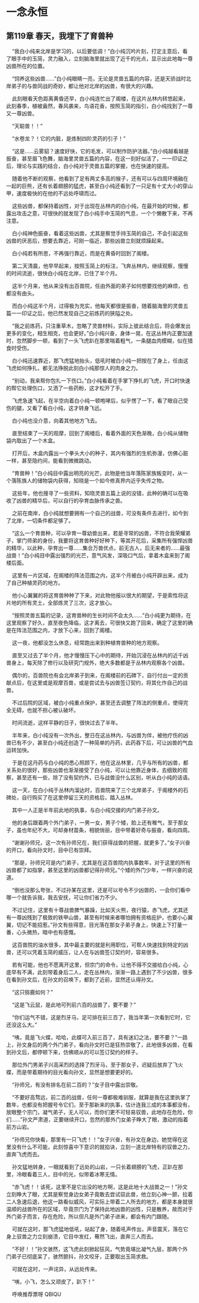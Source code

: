 # 一念永恒 
 ## 第119章 春天，我埋下了育兽种
     “我白小纯来北岸是学习的，以后要低调！”白小纯沉吟片刻，打定主意后，看了眼手中的玉简，灵力融入，立刻脑海里就出现了近千的光点，显示出此地每一尊凶兽所在的位置。

    “饲养这些凶兽……”白小纯眼睛一亮，无论是灵兽五篇的内容，还是天骄战时北岸弟子的与兽同战的奇妙，都让他对北岸的凶兽，有很大的兴趣。

    此刻眼看天色距离黄昏还早，白小纯连忙出了阁楼，在这片丛林内转悠起来，此刻春季，植被盎然，春风袭来，鸟语花香，按照玉简的指引，白小纯找到了一尊又一尊凶兽。

    “天聪兽！！”

    “水卷龙？！它的内脏，是炼制四阶灵药的引子！”

    “这是……云雾貂？速度好快，它的毛发，可以制作防护法器。”白小纯越看越是振奋，甚至眉飞色舞，脑海里灵兽五篇的内容，在这一刻好似活了，一一印证之后，理论与实践的结合，白小纯对于灵兽五篇的掌握，也在快速的提高。

    随着他不断的观察，他看到了足有两丈多高的猴子，还有可以与四周环境融在一起的巨熊，还有长着翅膀的猛虎，甚至白小纯还看到了一只足有十丈大小的穿山甲，速度极快的在他的不远处呼啸而过。

    这些凶兽，都保持着凶性，对于出现在丛林内的白小纯，在最开始的时候，都露出攻击之意，可很快的就发现了白小纯手中玉简的气息，一个个懒散下来，不再注意。

    白小纯神色振奋，看着这些凶兽，尤其是察觉手持玉简的自己，不会引起这些凶兽的厌恶后，想要去靠近，可刚一临近，那些凶兽立刻就烦躁起来。

    白小纯若有所思，不再强行靠近，而是在黄昏时回到了阁楼。

    第二天清晨，他早早起来，按照玉简上的标注，飞奔丛林内，继续观察，慢慢的时间流逝，很快白小纯在北岸，已住了半个月。

    这半个月来，他从来没有出百兽院，任由外面的弟子如何想要找他的麻烦，也都没有由头。

    而白小纯这半个月，过得极为充实，他每天都很是振奋，随着脑海里的灵兽五篇一一印证之后，他已然发现自己之前炼药的狭隘之处。

    “我之前炼药，只注重草木，忽略了灵兽材料，实际上彼此结合后，将会爆发出更多的变化，相生相克，也会更好。”白小纯兴奋，身体一晃，在这丛林内正要加速时，忽然脚步一顿，看到了一头飞虎趴在那里喘着粗气，一条腿血肉模糊，似在猎食时受伤。

    白小纯迅速靠近，那飞虎猛地抬头，低吼时被白小纯一把按在了身上，任由这飞虎如何挣扎，都无法挣脱此刻白小纯那惊人的肉身之力。

    “别动，我来帮你包扎一下伤口。”白小纯看着在手掌下挣扎的飞虎，开口时快速的帮它处理伤口，又洒了一些药粉，这才松开了手。

    飞虎急速飞起，在半空向着白小纯一顿咆哮后，似乎愣了一下，看了眼自己受伤的腿，又看了看白小纯，这才转身飞远。

    白小纯也没介意，向着其他地方飞去。

    直至结束了一天的观摩，回到了阁楼后，看着外面的天色渐晚，白小纯从储物袋内取出了一个木盒。

    打开后，木盒内露出一个拳头大小的种子，其内有强烈的生机弥漫，仿佛心脏一样，甚至隐约间，能看到微微跳动。

    “育兽种！”白小纯目中露出明亮的光芒，此物是他当年落陈家族叛变时，从一个落陈族人的储物袋内获得，知晓是一个如今修真界内近乎失传之物。

    这些年，他也搜寻了一些资料，知晓灵兽五篇上说的没错，此种的确可以在吸收了凶兽的精华后，可以自行的孕育血脉传承之兽。

    之前在南岸，白小纯就想要拥有一个自己的战兽，可没有条件去进行，如今到了北岸，一切条件都足够了。

    “这么一个育兽种，可以孕育一尊幼兽出来，若是寻常的凶兽，不符合我荣耀弟子，掌门师弟的身份，我要将这育兽种好好种下，等其开花后，采集所有强悍凶兽的精华，以此种，孕育出一尊……集合万兽优点，前无古人，后无来者的……最强战兽！”白小纯目中露出强烈的光芒，意气风发，深吸口气后，拿着木盒来到了阁楼后面。

    这里有一片区域，在阁楼的阵法范围之内，这半个月被白小纯开辟出来，成为了自己种植灵药的地方。

    他小心翼翼的将这育兽种种了下来，对此物他报以很大的期望，于是索性将这片地的所有灵土，全部炼灵了三次，这才放心。

    “按照灵兽五篇的记录，这育兽种的生长时间不会太久……”白小纯更为期待，在这里观察了好久，直至夜色降临，这才离去，可很快又跑了回来，确定了这里的确是在阵法范围之内，才放下心来，回到了阁楼。

    这一夜，他都没怎么休息，经常跑出来到种植育兽种的地方观察。

    直至又过去了半个月，他才慢慢压下心中的期待，开始沉浸在丛林内的近千凶兽身上，每天除了修行以及研究门规外，绝大多数都是于丛林内观察各个凶兽。

    偶尔的，百兽院也有会北岸弟子到来，在阁楼前的石碑下，自行付出一定的贡献点后，在这里或是观摩百兽，或是尝试去与凶兽签订契约，将其化作自己的战兽。

    不过后院的区域，被白小纯重点保护，甚至还去调整了阵法的侧重点，使得完全无碍，也就不担心被认破坏。

    时间流逝，这样平静的日子，很快过去了半年。

    半年来，白小纯没有一次外出，整日在这丛林内，与凶兽为伴，被他疗伤的凶兽已有不少，甚至白小纯还创造了一种简单的丹药，此药吞下后，可让凶兽的气血运转加快。

    于是在这丹药与白小纯的悉心照顾下，他在这丛林里，几乎与所有的凶兽，都关系处的很好，那些凶兽也渐渐接受了白小纯，可以让他靠近身体，去细致的观察，甚至还有一些，除了没有契约外，已与战兽没什么区别，听从白小纯的话语。

    这一天，在白小纯于丛林内溜达时，百兽院来了三个北岸弟子，于阁楼外的石碑处，自行购买了在这里停留三天的资格后，踏入丛林。

    其中一人正是半年前此地的执事，与白小纯交接的内门弟子孙文。

    他的身后跟着两个外门弟子，一男一女，男子个矮，脸上还有稚气，至于那女子，虽也年纪不大，可却身材苗条，相貌俏丽，目中带着好奇与振奋，看向四周。

    “谢谢孙师兄，这一次有孙师兄在，我们获得战兽的把握，就更多了。”女子兴奋的开口，看向孙文时，目中已有崇拜。

    “那是，孙师兄可是内门弟子，尤其是在这百兽院内执事数年，对于这里的所有凶兽都了如指掌，甚至这里的凶兽都记得孙师兄。”个矮的外门少年，一样兴奋的说道。

    “倒也没那么夸张，不过孙某在这里，还是可以号令不少凶兽的，一会你们看中哪一个就告诉我，我去安抚，可让你们省力不少。

    不过记住，这里有十尊战兽脾气暴躁，比如天火熊，夜行猿，赤飞虎，尤其还有一尊凶残到了极致的铁甲山兽，甚至有时候来者哪怕拥有资格庇护，也要小心翼翼，切记不能招惹。”孙文有些得意，目光落在那女子弟子身上，快速上下打量一番，心头微热，暗中也有感慨。

    这百兽院的油水很多，其中最主要的就是利用职位，可帮人快速找到特定的凶兽，还可以凭着玉简的威压，让人在与凶兽签订契约时，容易很多。

    若有可能，他也不愿离开这里，但宗门的命令，让他不得不交接给白小纯，心底早有不满，此刻带着身后二人，走在丛林内，渐渐一路上遇到了不少凶兽，很多在看到孙文后，在孙文的召唤下，都到了近前，显然还认得孙文。

    “这只猕鹿如何？”

    “这是飞云鼠，是此地可列前六百的战兽了，要不要？”

    “你们运气不错，这是烈牙马，足可排在前三百了，我当年第一次看到它时，它还没这么大。”

    “咦，竟是飞火蝶，哈哈，此蝶可入前三百了，具有迷幻之法，要不要？”一路上，孙文身后的两个外门弟子，看向孙文时已是狂热崇敬了，此地很多凶兽，在看到孙文后，都停顿下来，仿佛顺从的可以签订契约的样子。

    那位外门男弟子兴高采烈的选择了烈牙马，至于那女子，迟疑后放弃了飞火蝶，而是带着期待的目光看向孙文，显然是想要更好的。

    “孙师兄，有没有排名在前二百的？”女子目中露出崇敬。

    “不要好高骛远，前二百的战兽，任何一尊都极难驯服，就算是我在这里执掌了数年，也都没有把握号令它们，至于那新来的执事，估计连我三成的本事都没有，放眼整个宗门，凝气弟子，无人可以，而你们更不可轻易驭兽，此地存在危险，你们……”孙文严肃道，正要继续开口，忽然的那外门女弟子睁大了眼，激动的指着前方山岩。

    “孙师兄你快看，那里有一只飞虎！！”女子兴奋，有孙文在身边，她觉得在这里没有什么不可能，此刻惊喜中下意识的就掐诀，立刻一道北岸特有的驭兽之力，直奔飞虎而去。

    孙文猛地转身，一眼就看到了远处的山岩，一只长着翅膀的飞虎，正趴在那里，冷眼看着三人，目中的光，似带着冰寒无情。

    “赤飞虎！！该死，这里不是它出没的地方啊，这是此地十大战兽之一！”孙文立刻睁大了眼，尤其是察觉身边女弟子竟敢去尝试驭此兽，他立刻心神一颤，拉着二人急速后退，他这一路看似威风，可实际上带着二人所去的地方，都是本身就很温顺的战兽所在的区域，毕竟宗门为了保持此地凶兽的凶性，只是散养，故而对于外门弟子而言，存在危险，所以但凡是外门弟子进来，都会有内门跟随。

    可就在这时，那飞虎猛地低吼，站起了身，随着吼声传出，声音震天，落在它身上驭兽之力立刻崩溃，它目中发红，蓦然飞出，直奔三人而去。

    “不好！！”孙文骇然，这飞虎此刻掀起狂风，气势竟堪比凝气九层，那两个外门弟子已彻底呆了，骇然颤抖，孙文咬牙，正要取出玉简求救。

    可就在这时，一声诧异，从远处传来。

    “咦，小飞，怎么又顽皮了，趴下！”

    呼唤推荐票呀 
QBIQU
